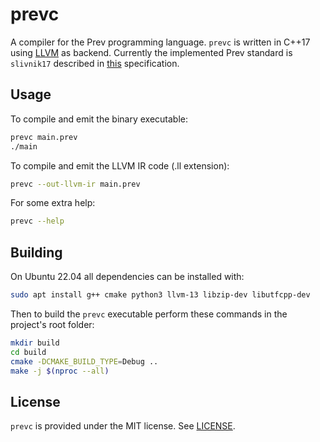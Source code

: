 # prevc

A compiler for the Prev programming language. `prevc` is written in C++17 using
[LLVM](http://llvm.org/) as backend. Currently the implemented Prev standard is
`slivnik17` described in [this](doc/specification.pdf) specification.

## Usage

To compile and emit the binary executable:

```bash
prevc main.prev
./main
```

To compile and emit the LLVM IR code (.ll extension):

```bash
prevc --out-llvm-ir main.prev
```

For some extra help:

```bash
prevc --help
```

## Building

On Ubuntu 22.04 all dependencies can be installed with:

```bash
sudo apt install g++ cmake python3 llvm-13 libzip-dev libutfcpp-dev
```

Then to build the `prevc` executable perform these commands in the project's root folder:

```bash
mkdir build
cd build
cmake -DCMAKE_BUILD_TYPE=Debug ..
make -j $(nproc --all)
```

## License

`prevc` is provided under the MIT license. See [LICENSE](LICENSE).
